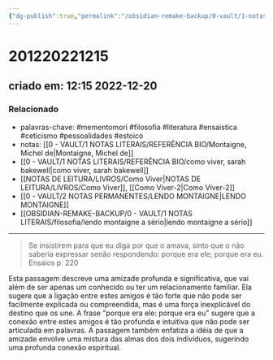 ```yaml
---
{"dg-publish":true,"permalink":"/obsidian-remake-backup/0-vault/1-notas-literais/filosofia/da-amizade-28/","tags":["mementomori","filosofia","literatura","ensaistica","ceticismo","pessoalidades","estoico"],"dgHomeLink":true,"dgShowLocalGraph":true,"dgShowFileTree":true,"noteIcon":""}
---
```


# 201220221215
## criado em: 12:15 2022-12-20

### Relacionado
- palavras-chave: #mementomori  #filosofia #literatura #ensaistica #ceticismo #pessoalidades #estoico 
- notas: [[0 - VAULT/1 NOTAS LITERAIS/REFERÊNCIA BIO/Montaigne, Michel de\|Montaigne, Michel de]]
- [[0 - VAULT/1 NOTAS LITERAIS/REFERÊNCIA BIO/como viver, sarah bakewell\|como viver, sarah bakewell]]
- [[NOTAS DE LEITURA/LIVROS/Como Viver\|NOTAS DE LEITURA/LIVROS/Como Viver]], [[Como Viver-2\|Como Viver-2]]
- [[0 - VAULT/2 NOTAS PERMANENTES/LENDO MONTAIGNE\|LENDO MONTAIGNE]]
- [[OBSIDIAN-REMAKE-BACKUP/0 - VAULT/1 NOTAS LITERAIS/filosofia/lendo montaigne a sério\|lendo montaigne a sério]]
---
> Se insistirem para que eu diga por que o amava, sinto que o não saberia expressar senão respondendo: porque era ele; porque era eu.
Ensaios p. 220

Esta passagem descreve uma amizade profunda e significativa, que vai além de ser apenas um conhecido ou ter um relacionamento familiar. Ela sugere que a ligação entre estes amigos é tão forte que não pode ser facilmente explicada ou compreendida, mas é uma força inexplicável do destino que os une. A frase "porque era ele: porque era eu" sugere que a conexão entre estes amigos é tão profunda e intuitiva que não pode ser articulada em palavras. A passagem também enfatiza a idéia de que a amizade envolve uma mistura das almas dos dois indivíduos, sugerindo uma profunda conexão espiritual.

